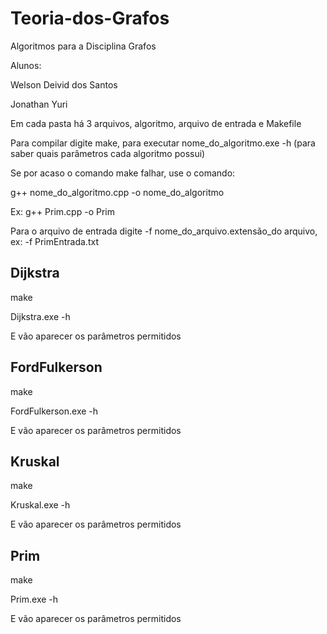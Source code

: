# Teoria-dos-Grafos
Algoritmos para a Disciplina Grafos

Alunos:

Welson Deivid dos Santos

Jonathan Yuri

Em cada pasta há 3 arquivos, algoritmo, arquivo de entrada e Makefile

Para compilar digite make, para executar nome_do_algoritmo.exe -h (para saber quais parâmetros cada algoritmo possui)

Se por acaso o comando make falhar, use o comando:

g++ nome_do_algoritmo.cpp -o nome_do_algoritmo

Ex: g++ Prim.cpp -o Prim

Para o arquivo de entrada digite -f nome_do_arquivo.extensão_do arquivo, ex: -f PrimEntrada.txt

## Dijkstra

make

Dijkstra.exe -h

E vão aparecer os parâmetros permitidos

## FordFulkerson

make

FordFulkerson.exe -h

E vão aparecer os parâmetros permitidos

## Kruskal

make

Kruskal.exe -h

E vão aparecer os parâmetros permitidos

## Prim

make

Prim.exe -h

E vão aparecer os parâmetros permitidos
